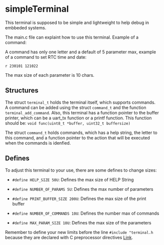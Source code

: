 # simpleTerminal

This terminal is supposed to be simple and lightweight to help debug in embbeded systems.

The main.c file can explaint how to use this terminal. Example of a command:

A command has only one letter and a default of 5 parameter max, example of a command to set RTC time and date:

    r 230101 121022

The max size of each parameter is 10 chars.

## Structures
The struct ``terminal_t`` holds the terminal itself, which supports commands. A command can be added using the struct ``command_t`` and the function ``terminal_add_command``. 
Also, this terminal has a function pointer to the buffer printer, which can be a uart_tx function or a printf function. This function should be:
    ``void func(uint8_t *buffer, uint32_t buffersize)``

The struct ``command_t`` holds commands, which has a help string, the letter to this command, and a function pointer to the action that will be executed when the commands is idenfied.

## Defines

To adjust this terminal to your use, there are some defines to change sizes:

- ``#define HELP_SIZE 50U``: Defines the max size of HELP String

- ``#define NUMBER_OF_PARAMS 5U``: Defines the max number of parameters

- ``#define PRINT_BUFFER_SIZE 200U``: Defines the max size of the print buffer

- ``#define NUMBER_OF_COMMANDS 10U``: Defines the number max of commands
- ``#define MAX_PARAM_SIZE 10U``: Defines the max size of the parameters


Remember to define your new limits before the line ``#include "terminal.h`` because they are declared with C preprocessor directives [Link](https://www.cprogramming.com/reference/preprocessor/ifndef.html).
